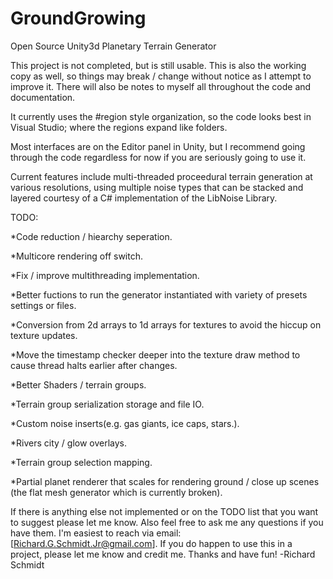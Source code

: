 # GroundGrowing
Open Source Unity3d Planetary Terrain Generator

This project is not completed, but is still usable.
This is also the working copy as well, so things
may break / change without notice as I attempt to
improve it.  There will also be notes to myself 
all throughout the code and documentation.

It currently uses the #region style organization,
so the code looks best in Visual Studio; where
the regions expand like folders.

Most interfaces are on the Editor panel in Unity,
but I recommend going through the code regardless
for now if you are seriously going to use it.

Current features include multi-threaded proceedural
terrain generation at various resolutions, using multiple
noise types that can be stacked and layered courtesy of a
C# implementation of the LibNoise Library.

TODO:



*Code reduction / hiearchy seperation.

*Multicore rendering off switch.

*Fix / improve multithreading implementation.

*Better fuctions to run the generator instantiated with 
variety of presets settings or files.

*Conversion from 2d arrays to 1d arrays for textures
to avoid the hiccup on texture updates. 

*Move the timestamp checker deeper into the texture draw
method to cause thread halts earlier after changes.  

*Better Shaders / terrain groups.

*Terrain group serialization storage and file IO.  

*Custom noise inserts(e.g. gas giants, ice caps, stars.).

*Rivers city / glow overlays.

*Terrain group selection mapping. 

*Partial planet renderer that scales for rendering
ground / close up scenes (the flat mesh generator 
which is currently broken).


If there is anything else not implemented or on the TODO list that you want to suggest please let me know.  Also feel free to ask me any questions if you have them.  I'm easiest to reach via email:  [Richard.G.Schmidt.Jr@gmail.com]. If you do happen to use this in a project, please let me know and credit me.
Thanks and have fun!
-Richard Schmidt
